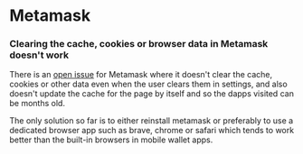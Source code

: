 # Metamask

### Clearing the cache, cookies or browser data in Metamask doesn't work

There is an [open issue](https://github.com/MetaMask/metamask-mobile/issues/2009) for Metamask where it doesn't clear the cache, cookies or other data even when the user clears them in settings, and also doesn't update the cache for the page by itself and so the dapps visited can be months old.

The only solution so far is to either reinstall metamask or preferably to use a dedicated browser app such as brave, chrome or safari which tends to work better than the built-in browsers in mobile wallet apps.
